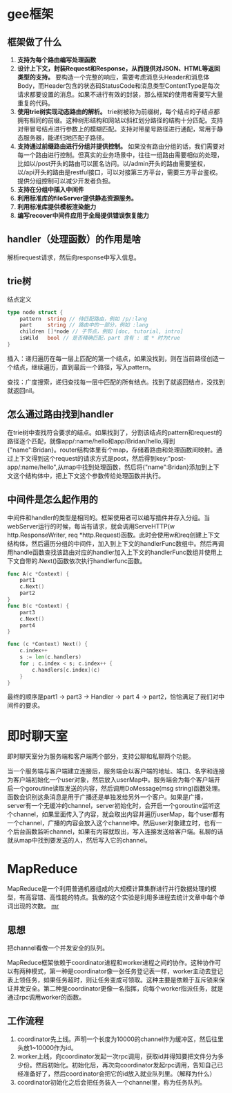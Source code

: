 # gee框架
## 框架做了什么
1. **支持为每个路由编写处理函数**
2. **设计上下文，封装Request和Response，从而提供对JSON、HTML等返回类型的支持。** 要构造一个完整的响应，需要考虑消息头Header和消息体Body，而Header包含的状态码StatusCode和消息类型ContentType是每次请求都要设置的消息。如果不进行有效的封装，那么框架的使用者需要写大量重复的代码。
3. **使用trie树实现动态路由的解析。** trie树被称为前缀树，每个结点的子结点都拥有相同的前缀。这种树形结构和网站以斜杠划分路径的结构十分匹配。支持对带冒号结点进行参数上的模糊匹配。支持对带星号路径进行通配，常用于静态服务器，能递归地匹配子路径。
4. **支持通过前缀路由进行分组并提供控制。** 如果没有路由分组的话，我们需要对每一个路由进行控制。但真实的业务场景中，往往一组路由需要相似的处理，比如以/post开头的路由可以匿名访问。以/admin开头的路由需要鉴权，以/api开头的路由是restful接口，可以对接第三方平台，需要三方平台鉴权。提供分组控制可以减少开发者负担。
5. **支持在分组中插入中间件**
6. **利用标准库的fileServer提供静态资源服务。**
7. **利用标准库提供模板渲染能力**
8. **编写recover中间件应用于全局提供错误恢复能力**

## handler（处理函数）的作用是啥
解析request请求，然后向response中写入信息。

## trie树
结点定义
```go
type node struct {
	pattern  string // 待匹配路由，例如 /p/:lang
	part     string // 路由中的一部分，例如 :lang
	children []*node // 子节点，例如 [doc, tutorial, intro]
	isWild   bool // 是否精确匹配，part 含有 : 或 * 时为true
}
```
插入：递归遍历在每一层上匹配的第一个结点，如果没找到，则在当前路径创造一个结点，继续遍历，直到最后一个路径，写入pattern。

查找：广度搜索，递归查找每一层中匹配的所有结点。找到了就返回结点，没找到就返回nil。
## 怎么通过路由找到handler
在trie树中查找符合要求的结点。如果找到了，分割该结点的pattern和request的路径逐个匹配，就像app/:name/hello和app/Bridan/hello,得到{"name":Bridan}。router结构体里有个map，存储着路由和处理函数间映射。通过上下文得到这个request的请求方式是post，然后得到key:"post-app/:name/hello",从map中找到处理函数，然后将{"name":Bridan}添加到上下文这个结构体中，把上下文这个参数传给处理函数并执行。
## 中间件是怎么起作用的
中间件和handler的类型是相同的。框架使用者可以编写插件并存入分组。当webServer运行的时候，每当有请求，就会调用ServeHTTP(w http.ResponseWriter, req *http.Request)函数。此时会使用w和req创建上下文结构体，然后遍历分组的中间件，加入到上下文的handlerFunc数组中。然后再调用handle函数查找该路由对应的handler加入上下文的handlerFunc数组并使用上下文自带的.Next()函数依次执行handlerfunc函数。
```go
func A(c *Context) {
    part1
    c.Next()
    part2
}
func B(c *Context) {
    part3
    c.Next()
    part4
}

func (c *Context) Next() {
	c.index++
	s := len(c.handlers)
	for ; c.index < s; c.index++ {
		c.handlers[c.index](c)
	}
}
```
最终的顺序是part1 -> part3 -> Handler -> part 4 -> part2，恰恰满足了我们对中间件的要求。

# 即时聊天室
即时聊天室分为服务端和客户端两个部分，支持公聊和私聊两个功能。

当一个服务端与客户端建立连接后，服务端会以客户端的地址、端口、名字和连接为客户端初始化一个user对象，然后放入userMap中。服务端会为每个客户端开启一个goroutine读取发送的内容，然后调用DoMessage(msg string)函数处理。函数会识别这条消息是用于广播还是单独发给另外一个客户。如果是广播，server有一个无缓冲的channel，server初始化时，会开启一个goroutine监听这个channel，如果里面传入了内容，就会取出内容并遍历userMap，每个user都有一个channel，广播的内容会放入这个channel中。然后user对象建立时，也有一个后台函数监听channel，如果有内容就取出，写入连接发送给客户端。私聊的话就从map中找到要发送的人，然后写入它的channel。

# MapReduce
MapReduce是一个利用普通机器组成的大规模计算集群进行并行数据处理的模型，有高容错、高性能的特点。我做的这个实验是利用多进程去统计文章中每个单词出现的次数。
[mr](mr.svg)

## 思想
把channel看做一个并发安全的队列。

MapReduce框架依赖于coordinator进程和worker进程之间的协作。这种协作可以有两种模式，第一种是coordinator像一张任务登记表一样，worker主动去登记表上领任务，如果任务超时，则让任务变成可领取。这种主要是依赖于互斥锁来保证并发安全。第二种是coordinator更像一名指挥，向每个worker指派任务，就是通过rpc调用worker的函数。
## 工作流程
1. coordinator先上线。声明一个长度为10000的channel作为缓冲区，然后往里头放1~10000作为id。
2. worker上线，向coordinator发起一次rpc调用，获取id并得知要把文件分为多少份。然后初始化。初始化后，再次向coordinator发起rpc调用，告知自己已经准备好了，然后coordinator会把它的id放入就业队列里。（解释为什么）
3. coordinator初始化之后会把任务装入一个channel里，称为任务队列。